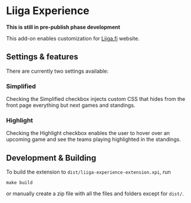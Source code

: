 # Liiga Experience

**This is still in pre-publish phase development**

This add-on enables customization for [Liiga.fi](https://liiga.fi/) website.

## Settings & features

There are currently two settings available:

### Simplified

Checking the Simplified checkbox injects custom CSS that hides from the front page everything but next games and standings.

### Highlight

Checking the Highlight checkbox enables the user to hover over an upcoming game and see the teams playing highlighted in the standings.

## Development & Building

To build the extension to `dist/liiga-experience-extension.xpi`, run

```
make build
```

or manually create a zip file with all the files and folders except for `dist/`.